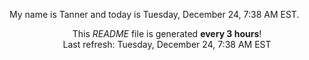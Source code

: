 My name is Tanner and today is Tuesday, December 24, 7:38 AM EST.

<p align="center">This <i>README</i> file is generated <b>every 3 hours</b>!</br>Last refresh: Tuesday, December 24, 7:38 AM EST<br /></p>
